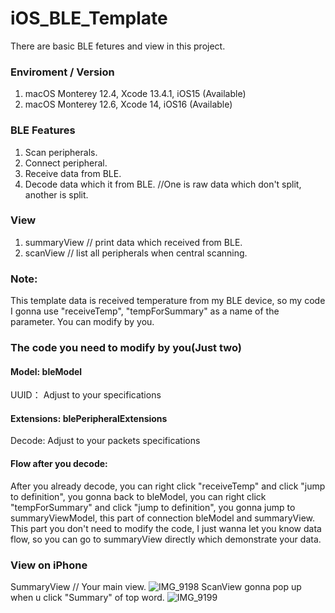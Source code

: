 # iOS_BLE_Template
There are basic BLE fetures and view in this project.  
### Enviroment / Version 
1. macOS Monterey 12.4, Xcode 13.4.1, iOS15 (Available)
2. macOS Monterey 12.6, Xcode 14, iOS16 (Available)
### BLE Features     
1. Scan peripherals.   
2. Connect peripheral.  
3. Receive data from BLE.  
4. Decode data which it from BLE. //One is raw data which don't split, another is split.
### View
1. summaryView // print data which received from BLE.  
2. scanView // list all peripherals when central scanning.  
### Note: 
  This template data is received temperature from my BLE device, so my code I gonna use "receiveTemp", "tempForSummary" as a name of the parameter. You can modify by you.  
### The code you need to modify by you(Just two)   
  #### Model: bleModel   
   UUID： Adjust to your specifications   
  #### Extensions: blePeripheralExtensions   
   Decode: Adjust to your packets specifications  
  #### Flow after you decode:    
  After you already decode, you can right click "receiveTemp" and click "jump to definition", you gonna back to bleModel, you can right click "tempForSummary" and click "jump to definition", you gonna jump to summaryViewModel, this part of connection bleModel and summaryView. This part you don't need to modify the code, I just wanna let you know data flow, so you can go to summaryView directly which demonstrate your data.  

### View on iPhone  
SummaryView // Your main view. 
![IMG_9198](https://user-images.githubusercontent.com/43193762/188367451-0d811236-54f2-4f60-b345-97d75abb86c0.PNG)
ScanView gonna pop up when u click "Summary" of top word.
![IMG_9199](https://user-images.githubusercontent.com/43193762/188368208-cb349c43-33e1-42f1-92c8-8c3646130957.PNG)
